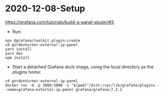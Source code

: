 # 2020-12-08-Setup

https://grafana.com/tutorials/build-a-panel-plugin/#3

- Run:

```
npx @grafana/toolkit plugin:create 
cd gordonturner-external-ip-panel
yarn install
yarn dev
npm install
````

- Start a detached Grafana dock image, using the local directory as the plugins home:

```
cd gordonturner-external-ip-panel
docker run -d -p 3000:3000 -v "$(pwd)"/dist:/var/lib/grafana/plugins --name=grafana-external-ip-panel grafana/grafana:7.3.2
```





